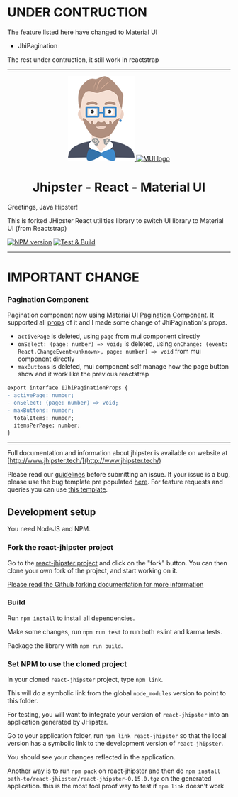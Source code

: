 
# UNDER CONTRUCTION
The feature listed here have changed to Material UI
* JhiPagination

The rest under contruction, it still work in reactstrap


---

<p align="center">
  <a href="http://www.jhipster.tech/" rel="noopener" target="_blank">
    <img width="150" src="https://raw.githubusercontent.com/jhipster/jhipster.github.io/main/images/logo/logo-jhipster2x.png" alt="MUI logo">
  </a>
  <a href="https://mui.com/" rel="noopener" target="_blank">
    <img width="150" src="https://mui.com/static/logo.svg" alt="MUI logo">
  </a>
</p>

<h1 align="center">Jhipster - React - Material UI</h1>

Greetings, Java Hipster!

This is forked JHipster React utilities library to switch UI library to Material UI (from Reactstrap)

[![NPM version][npm-image]][npm-url]
[![Test & Build](https://github.com/wlminus/react-jhipster-mui/actions/workflows/ci.yml/badge.svg)](https://github.com/wlminus/react-jhipster-mui/actions/workflows/ci.yml)

---
# IMPORTANT CHANGE

### Pagination Component
Pagination component now using Materiai UI [Pagination Component](https://mui.com/components/pagination/). It supported all [props](https://mui.com/api/pagination/) of it and I made some change of JhiPagination's props.

* `activePage` is deleted, using `page` from mui component directly
* `onSelect: (page: number) => void;` is deleted, using `onChange: (event: React.ChangeEvent<unknown>, page: number) => void` from mui component directly
* `maxButtons` is deleted, mui component self manage how the page button show and it work like the previous reactstrap

```diff
export interface IJhiPaginationProps {
- activePage: number;
- onSelect: (page: number) => void;
- maxButtons: number;
  totalItems: number;
  itemsPerPage: number;
}
```






---
Full documentation and information about jhipster is available on website at [http://www.jhipster.tech/](http://www.jhipster.tech/)

Please read our [guidelines](https://github.com/jhipster/generator-jhipster/CONTRIBUTING.md#submitting-an-issue) before submitting an issue. If your issue is a bug, please use the bug template pre populated [here](https://github.com/jhipster/generator-jhipster/issues/new). For feature requests and queries you can use [this template][feature-template].

[npm-image]: https://badge.fury.io/js/react-jhipster.svg
[npm-url]: https://npmjs.com/package/react-jhipster-mui

[feature-template]: https://github.com/jhipster/generator-jhipster/issues/new?body=*%20**Overview%20of%20the%20request**%0A%0A%3C!--%20what%20is%20the%20query%20or%20request%20--%3E%0A%0A*%20**Motivation%20for%20or%20Use%20Case**%20%0A%0A%3C!--%20explain%20why%20this%20is%20a%20required%20for%20you%20--%3E%0A%0A%0A*%20**Browsers%20and%20Operating%20System**%20%0A%0A%3C!--%20is%20this%20a%20problem%20with%20all%20browsers%20or%20only%20IE8%3F%20--%3E%0A%0A%0A*%20**Related%20issues**%20%0A%0A%3C!--%20has%20a%20similar%20issue%20been%20reported%20before%3F%20--%3E%0A%0A*%20**Suggest%20a%20Fix**%20%0A%0A%3C!--%20if%20you%20can%27t%20fix%20this%20yourself%2C%20perhaps%20you%20can%20point%20to%20what%20might%20be%0A%20%20causing%20the%20problem%20(line%20of%20code%20or%20commit)%20--%3E

## Development setup

You need NodeJS and NPM.

### Fork the react-jhipster project

Go to the [react-jhipster project](https://github.com/jhipster/react-jhipster) and click on the "fork" button. You can then clone your own fork of the project, and start working on it.

[Please read the Github forking documentation for more information](https://help.github.com/articles/fork-a-repo)

### Build

Run `npm install` to install all dependencies.

Make some changes, run `npm run test` to run both eslint and karma tests.

Package the library with `npm run build`.

### Set NPM to use the cloned project

In your cloned `react-jhipster` project, type `npm link`.

This will do a symbolic link from the global `node_modules` version to point to this folder.

For testing, you will want to integrate your version of `react-jhipster` into an application generated by JHipster.

Go to your application folder, run `npm link react-jhipster` so that the local version has a symbolic link to the development version of `react-jhipster`.

You should see your changes reflected in the application.

Another way is to run `npm pack` on react-jhipster and then do `npm install path-to/react-jhipster/react-jhipster-0.15.0.tgz` on the generated application. this is the most fool proof way to test if `npm link` doesn't work
